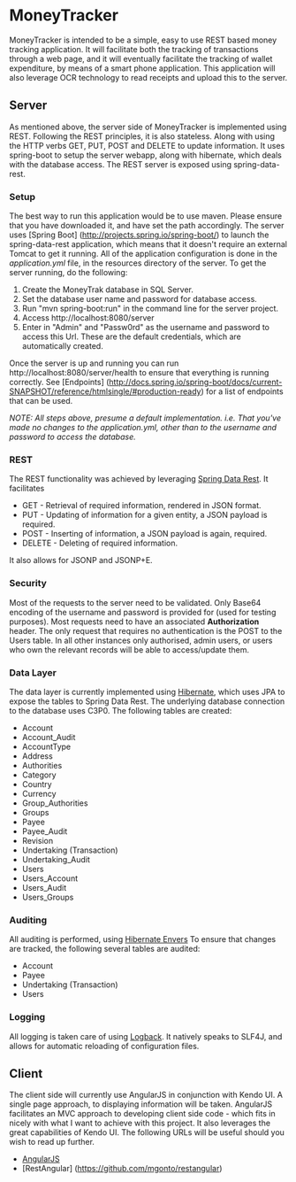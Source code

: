 # MoneyTracker

MoneyTracker is intended to be a simple, easy to use REST based money tracking application. It will facilitate both the tracking of transactions through a web page, and it will eventually facilitate the tracking of wallet expenditure, by means of a smart phone application. 
This application will also leverage OCR technology to read receipts and upload this to the server.

## Server

As mentioned above, the server side of MoneyTracker is implemented using REST. Following the REST principles, it is also stateless. Along with using the HTTP verbs GET, PUT, POST and DELETE to update information. 
It uses spring-boot to setup the server webapp, along with hibernate, which deals with the database access. The REST server is exposed using spring-data-rest.

### Setup

The best way to run this application would be to use maven. Please ensure that you have downloaded it, and have set the path accordingly. The server uses [Spring Boot] (http://projects.spring.io/spring-boot/) 
to launch the spring-data-rest application, which means that it doesn't require an external Tomcat to get it running. All of the application configuration is done in the
*application.yml* file, in the resources directory of the server. To get the server running, do the following:

1. Create the MoneyTrak database in SQL Server.
2. Set the database user name and password for database access.
3. Run "mvn spring-boot:run" in the command line for the server project.
4. Access http://localhost:8080/server
5. Enter in "Admin" and "Passw0rd" as the username and password to access this Url. These are the default credentials, which are automatically created.

Once the server is up and running you can run http://localhost:8080/server/health to ensure that everything is running correctly. See [Endpoints] (http://docs.spring.io/spring-boot/docs/current-SNAPSHOT/reference/htmlsingle/#production-ready) for
a list of endpoints that can be used.
 
*NOTE: All steps above, presume a default implementation. i.e. That you've made no changes to the application.yml, other than to the username and password to access the database.*

### REST

The REST functionality was achieved by leveraging [Spring Data Rest](http://www.springsource.org/spring-data/rest). It facilitates

* GET - Retrieval of required information, rendered in JSON format.
* PUT - Updating of information for a given entity, a JSON payload is required.
* POST - Inserting of information, a JSON payload is again, required.
* DELETE - Deleting of required information.

It also allows for JSONP and JSONP+E.

### Security

Most of the requests to the server need to be validated. Only Base64 encoding of the username and password is provided for (used for testing purposes).
Most requests need to have an associated **Authorization** header. The only request that requires no authentication is the POST to the Users table. In all other instances only authorised, admin users, or users who own the relevant records
will be able to access/update them.

### Data Layer

The data layer is currently implemented using [Hibernate](http://www.hibernate.org/), which uses JPA to expose the tables to Spring Data Rest. The underlying database connection to the database uses C3P0. The following tables are created:

* Account
* Account_Audit
* AccountType
* Address
* Authorities
* Category
* Country
* Currency
* Group_Authorities
* Groups
* Payee
* Payee_Audit
* Revision
* Undertaking (Transaction)
* Undertaking_Audit
* Users
* Users_Account
* Users_Audit
* Users_Groups

### Auditing

All auditing is performed, using [Hibernate Envers](http://docs.jboss.org/envers/docs/) To ensure that changes are tracked, the following several tables are audited:

* Account
* Payee
* Undertaking (Transaction)
* Users

### Logging

All logging is taken care of using [Logback](http://logback.qos.ch/). It natively speaks to SLF4J, and allows for automatic reloading of configuration files.

## Client

The client side will currently use AngularJS in conjunction with Kendo UI. A single page approach, to displaying information will be taken. AngularJS facilitates an MVC approach to developing
 client side code - which fits in nicely with what I want to achieve with this project. It also leverages the great capabilities of Kendo UI. The following URLs will be useful should you wish to
  read up further.

  * [AngularJS](http://angularjs.org/)
  * [RestAngular] (https://github.com/mgonto/restangular)
